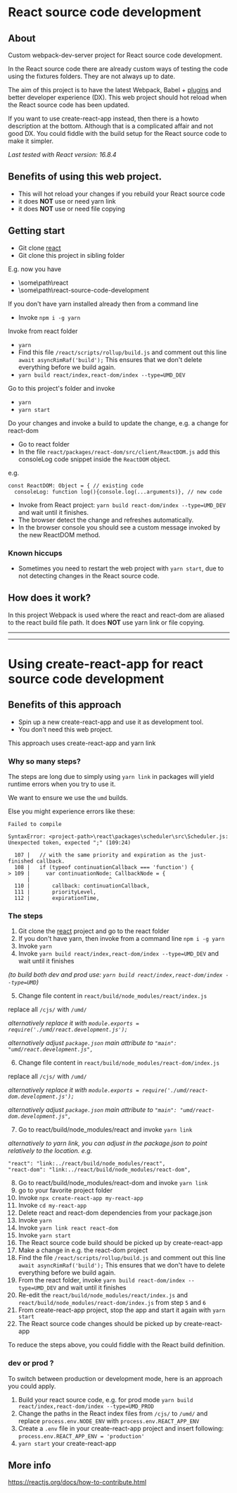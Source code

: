 # React source code development

## About
Custom webpack-dev-server project for React source code development.

In the React source code there are already custom ways of testing the code using the fixtures folders. They are not always up to date.

The aim of this project is to have the latest Webpack, Babel + <a href="https://babeljs.io/docs/en/plugins" target="_blank">plugins</a> and better developer experience (DX). This web project should hot reload when the React source code has been updated.

If you want to use create-react-app instead, then there is a howto description at the bottom. Although that is a complicated affair and not good DX. You could fiddle with the build setup for the React source code to make it simpler.

*Last tested with React version: 16.8.4*


## Benefits of using this web project.

* This will hot reload your changes if you rebuild your React source code
* it does **NOT** use or need yarn link
* it does **NOT** use or need file copying


## Getting start


* Git clone <a href="https://github.com/facebook/react" target="_blank">react</a>
* Git clone this project in sibling folder

E.g. now you have

* \some\path\react
* \some\path\react-source-code-development


If you don't have yarn installed already then from a command line
* Invoke `npm i -g yarn`


Invoke from react folder

* `yarn`
* Find this file `/react/scripts/rollup/build.js` and comment out this line `await asyncRimRaf('build');` This ensures that we don't delete everything before we build again.
* `yarn build react/index,react-dom/index --type=UMD_DEV`

Go to this project's folder and invoke

* `yarn`
* `yarn start`

Do your changes and invoke a build to update the change, e.g. a change for react-dom

* Go to react folder
* In the file `react/packages/react-dom/src/client/ReactDOM.js` add this consoleLog code snippet inside the `ReactDOM` object.

e.g.
```
const ReactDOM: Object = { // existing code
  consoleLog: function log(){console.log(...arguments)}, // new code
```

* Invoke from React project: `yarn build react-dom/index --type=UMD_DEV` and wait until it finishes.
* The browser detect the change and refreshes automatically.
* In the browser console you should see a custom message invoked by the new ReactDOM method.

### Known hiccups

* Sometimes you need to restart the web project with `yarn start`, due to not detecting changes in the React source code.

## How does it work?


In this project Webpack is used where the react and react-dom are aliased to the react build file path.
It does **NOT** use yarn link or file copying.

---

---

# Using create-react-app for react source code development

## Benefits of this approach

* Spin up a new create-react-app and use it as development tool.
* You don't need this web project.

This approach uses create-react-app and yarn link


### Why so many steps?

The steps are long due to simply using `yarn link` in packages will yield runtime errors when you try to use it.

We want to ensure we use the `umd` builds.

Else you might experience errors like these:

```
Failed to compile

SyntaxError: <project-path>\react\packages\scheduler\src\Scheduler.js: Unexpected token, expected ";" (109:24)

  107 |   // with the same priority and expiration as the just-finished callback.
  108 |   if (typeof continuationCallback === 'function') {
> 109 |     var continuationNode: CallbackNode = {
      |                         ^
  110 |       callback: continuationCallback,
  111 |       priorityLevel,
  112 |       expirationTime,
```

### The steps

1. Git clone the <a href="https://github.com/facebook/react" target="_blank">react</a> project and go to the react folder
2. If you don't have yarn, then invoke from a command line `npm i -g yarn`
3. Invoke `yarn`
4. Invoke `yarn build react/index,react-dom/index --type=UMD_DEV` and wait until it finishes

*(to build both dev and prod use: `yarn build react/index,react-dom/index --type=UMD`)*

5. Change file content in `react/build/node_modules/react/index.js` 

replace all `/cjs/` with `/umd/`

*alternatively replace it with `module.exports = require('./umd/react.development.js');`*

*alternatively adjust `package.json` main attribute to `"main": "umd/react.development.js",`*

6. Change file content in `react/build/node_modules/react-dom/index.js`

replace all `/cjs/` with `/umd/`

*alternatively replace it with `module.exports = require('./umd/react-dom.development.js');`*

*alternatively adjust `package.json` main attribute to `"main": "umd/react-dom.development.js",`*

7. Go to react/build/node_modules/react and invoke `yarn link`

*alternatively to yarn link, you can adjust in the package.json to point relatively to the location. e.g.*

```
"react": "link:../react/build/node_modules/react",
"react-dom": "link:../react/build/node_modules/react-dom",
```

8. Go to react/build/node_modules/react-dom and invoke `yarn link`
9. go to your favorite project folder
11. Invoke `npx create-react-app my-react-app`
12. Invoke `cd my-react-app`
13. Delete react and react-dom dependencies from your package.json
14. Invoke `yarn`
15. Invoke `yarn link react react-dom`
16. Invoke `yarn start`
17. The React source code build should be picked up by create-react-app
18. Make a change in e.g. the react-dom project
19. Find the file `/react/scripts/rollup/build.js` and comment out this line `await asyncRimRaf('build');` This ensures that we don't have to delete everything before we build again.
20. From the react folder, invoke `yarn build react-dom/index --type=UMD_DEV` and wait until it finishes
21. Re-edit the `react/build/node_modules/react/index.js` and `react/build/node_modules/react-dom/index.js` from step `5` and `6`
22. From create-react-app project, stop the app and start it again with `yarn start`
23. The React source code changes should be picked up by create-react-app

To reduce the steps above, you could fiddle with the React build definition.

### dev or prod ?

To switch between production or development mode, here is an approach you could apply.

1. Build your react source code, e.g. for prod mode `yarn build react/index,react-dom/index --type=UMD_PROD`
2. Change the paths in the React index files from `/cjs/` to `/umd/` and replace `process.env.NODE_ENV` with `process.env.REACT_APP_ENV`
3. Create a `.env` file in your create-react-app project and insert following: `process.env.REACT_APP_ENV = 'production'`
4. `yarn start` your create-react-app

## More info

https://reactjs.org/docs/how-to-contribute.html
